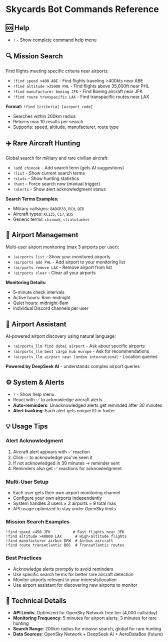 # Skycards Bot Commands Reference

## 🆘 Help
- `!` - Show complete command help menu

## 🔍 Mission Search
Find flights meeting specific criteria near airports:
- `!find speed >400 ABE` - Find flights traveling >400kts near ABE
- `!find altitude >35000 PHL` - Find flights above 35,000ft near PHL  
- `!find manufacturer boeing JFK` - Find Boeing aircraft near JFK
- `!find route transpacific LAX` - Find transpacific routes near LAX

**Format:** `!find [criteria] [airport_code]`
- Searches within 200km radius
- Returns max 10 results per search
- Supports: speed, altitude, manufacturer, route type

## ✈️ Rare Aircraft Hunting
Global search for military and rare civilian aircraft:
- `!add chinook` - Add search term (gets AI suggestions)
- `!list` - Show current search terms
- `!stats` - Show hunting statistics  
- `!hunt` - Force search now (manual trigger)
- `!alerts` - Show alert acknowledgment status

**Search Terms Examples:**
- Military callsigns: `BADGR33`, `RCH`, `QID`
- Aircraft types: `KC135`, `C17`, `B35`
- Generic terms: `chinook`, `stratotanker`

## 🏢 Airport Management
Multi-user airport monitoring (max 3 airports per user):
- `!airports list` - Show your monitored airports
- `!airports add PHL` - Add airport to your monitoring list
- `!airports remove LAX` - Remove airport from list
- `!airports clear` - Clear all your airports

**Monitoring Details:**
- 5-minute check intervals
- Active hours: 6am-midnight
- Quiet hours: midnight-6am
- Individual Discord channels per user

## 🤖 Airport Assistant
AI-powered airport discovery using natural language:
- `!airports_llm find dubai airport` - Ask about specific airports
- `!airports_llm best cargo hub europe` - Ask for recommendations
- `!airports_llm airport near london international` - Location queries

**Powered by DeepSeek AI** - understands complex airport queries

## ⚙️ System & Alerts
- `!` - Show help menu
- React with ✅ to acknowledge aircraft alerts
- **Auto-reminders**: Unacknowledged alerts get reminded after 30 minutes
- **Alert tracking**: Each alert gets unique ID in footer

## 💡 Usage Tips

### Alert Acknowledgment
1. Aircraft alert appears with ✅ reaction
2. Click ✅ to acknowledge you've seen it
3. If not acknowledged in 30 minutes → reminder sent
4. Reminders also get ✅ reactions for acknowledgment

### Multi-User Setup
- Each user gets their own airport monitoring channel
- Configure your own airports independently  
- System handles 3 users × 3 airports = 9 total max
- API usage optimized to stay under OpenSky limits

### Mission Search Examples
```
!find speed >450 JFK          # Fast flights near JFK
!find altitude >40000 LAX      # High-altitude flights  
!find manufacturer airbus DFW  # Airbus aircraft
!find route transatlantic BOS  # Transatlantic routes
```

### Best Practices
- Acknowledge alerts promptly to avoid reminders
- Use specific search terms for better rare aircraft detection
- Monitor airports relevant to your interests/location
- Use airport assistant for discovering new airports to monitor

## 🔧 Technical Details
- **API Limits**: Optimized for OpenSky Network free tier (4,000 calls/day)
- **Monitoring Frequency**: 5 minutes for airport alerts, 3 minutes for rare hunting
- **Search Range**: 200km radius for mission search, global for rare hunting
- **Data Sources**: OpenSky Network + DeepSeek AI + AeroDataBox (future)